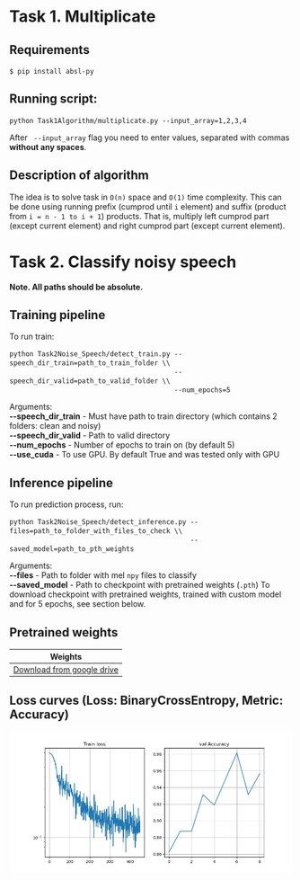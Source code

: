 # Task 1. Multiplicate
## Requirements
```
$ pip install absl-py
```
## Running script:
```
python Task1Algorithm/multiplicate.py --input_array=1,2,3,4
```
After ``` --input_array``` flag you need to enter values, separated with commas **without any spaces**.

## Description of algorithm
The idea is to solve task in ```O(n)``` space and ```O(1)``` time complexity.
This can be done using running prefix (cumprod until ```i``` element) and suffix (product from ```i = n - 1 to i + 1```) products. That is, multiply left cumprod part (except current element) and right cumprod part (except current element).


# Task 2. Classify noisy speech
**Note. All paths should be absolute.**
## Training pipeline
To run train:
```
python Task2Noise_Speech/detect_train.py --speech_dir_train=path_to_train_folder \\
                                         --speech_dir_valid=path_to_valid_folder \\
                                         --num_epochs=5
```
Arguments: \
**--speech_dir_train** - Must have path to train directory (which contains 2 folders: clean and noisy) \
**--speech_dir_valid** - Path to valid directory \
**--num_epochs** - Number of epochs to train on (by default 5) \
**--use_cuda** - To use GPU. By default True and was tested only with GPU

## Inference pipeline
To run prediction process, run:
```
python Task2Noise_Speech/detect_inference.py --files=path_to_folder_with_files_to_check \\
                                             --saved_model=path_to_pth_weights
```
Arguments: \
**--files** - Path to folder with mel `npy` files to classify \
**--saved_model** - Path to checkpoint with pretrained weights (`.pth`)
To download checkpoint with pretrained weights, trained with custom model and for 5 epochs, see section below.

## Pretrained weights
|Weights |
|--------
|[Download from google drive](https://drive.google.com/file/d/1jyVVp9OnPUTnKKp-Y-LlpXX0Qm_fwytI/view?usp=sharing)

## Loss curves (Loss: BinaryCrossEntropy, Metric: Accuracy)
![Step_450_epoch_4](Task2Noise_Speech/assets/Step_450_epoch_4.jpg)